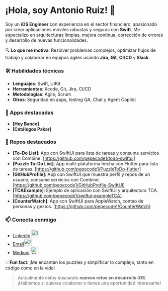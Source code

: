 # ¡Hola, soy Antonio Ruiz! 👋

Soy un **iOS Engineer** con experiencia en el sector financiero, apasionado por crear aplicaciones móviles robustas y seguras con **Swift**. Me especializo en arquitecturas limpias, mejora continua, corrección de errores y desarrollo de nuevas funcionalidades. 

🔍 **Lo que me motiva**: Resolver problemas complejos, optimizar flujos de trabajo y colaborar en equipos ágiles usando **Jira**, **Git**, **CI/CD** y **Slack**.

### 🛠 Habilidades técnicas
- **Lenguajes**: Swift, UIKit
- **Herramientas**: Xcode, Git, Jira, CI/CD
- **Metodologías**: Agile, Scrum
- **Otros**: Seguridad en apps, testing QA, Chat y Agent Copilot

### 🌟 Apps destacadas
- **[Hey Banco]**
- **[Catálogos Pakar]**

### 🌟 Repos destacados
- **[To-Do List]**: App con SwiftUI para lista de tareas y consume servicios con Combine. [https://github.com/pepecode1/todo-swiftui]
- **[Puzzle To-Do List]**: App multi-plataforma hecha con Flutter para lista de tareas. [https://github.com/pepecode1/PuzzleToDo-flutter]
- **[GitHubProfile]**: App con SwiftUI que muestra perfil y repos de un usuario, consume servicios con Combine. [https://github.com/pepecode1/GitHubProfile-SwiftUI]
- **[TCAExample]**: Ejemplo de aplicación con SwiftUI y arquitectura TCA. [https://github.com/pepecode1/swiftui-exampleTCA]
- **[CounterWatch]**: App con SwiftUI para AppleWatch, conteo de personas y gestos. [https://github.com/pepecode1/CounterWatch]

### 📫 Conecta conmigo
- [LinkedIn](https://www.linkedin.com/in/pepecode) <img width="24" height="24" alt="logo-linkedin" src="https://github.com/user-attachments/assets/aae132bc-c443-4594-9c73-5968ad34fa9d"/>
- [Email](mailto:pepecode1@gmail.com )<img width="24" height="24" alt="logo-email" src="https://github.com/user-attachments/assets/caa4d5d8-6b9d-45d6-90a3-5b6ca8c3e850"/>
- [Medium](https://medium.com/@pepecode) <img width="24" height="24" alt="5968906" src="https://github.com/user-attachments/assets/c616ea4d-312f-4d81-b9a6-53f607004058" />

💡 **Fun fact**: ¡Me encantan los puzzles y simplificar lo complejo, tanto en código como en la vida!

> Actualmente estoy buscando **nuevos retos en desarrollo iOS**. ¡Hablemos si quieres colaborar o tienes una oportunidad interesante!

